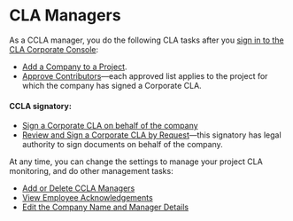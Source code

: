 # CLA Managers

As a CCLA manager, you do the following CLA tasks after you [sign in to the CLA Corporate Console](sign-in-to-the-cla-corporate-console.md):

* [Add a Company to a Project](add-a-company-to-a-project.md).
* [Approve Contributors](approve-contributors.md)—each approved list applies to the project for which the company has signed a Corporate CLA.

#### **CCLA signatory:**

* [Sign a Corporate CLA on behalf of the company](sign-a-corporate-cla-for-company.md)
* [Review and Sign a Corporate CLA by Request](../cla-signatory/review-and-sign-a-corporate-cla-by-request.md)—this signatory has legal authority to sign documents on behalf of the company.

At any time, you can change the settings to manage your project CLA monitoring, and do other management tasks:

* ​[Add or Delete CCLA Managers](add-or-delete-cla-managers.md)​
* ​[View Employee Acknowledgements](view-employee-acknowledgements.md)​
* ​[Edit the Company Name and Manager Details](edit-the-company-name-and-manager-details.md)​

